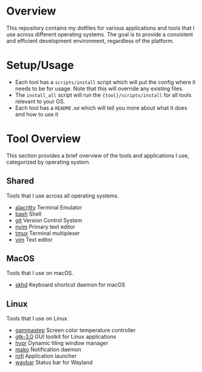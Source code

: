 # Overview

This repository contains my dotfiles for various applications and tools that I use across different operating systems. The goal is to provide a consistent and efficient development environment, regardless of the platform.

# Setup/Usage

- Each tool has a `scripts/install` script which will put the config where it needs to be for usage. Note that this will override any existing files.
- The `install_all` script will run the `{tool}/scripts/install` for all tools relevant to your OS.
- Each tool has a `README.md` which will tell you more about what it does and how to use it

# Tool Overview

This section provides a brief overview of the tools and applications I use, categorized by operating system.

## Shared

Tools that I use across all operating systems.
- [alacritty](https://alacritty.org/) Terminal Emulator
- [bash](https://www.gnu.org/software/bash/) Shell
- [git](https://git-scm.com/) Version Control System
- [nvim](https://neovim.io/) Primary text editor
- [tmux](https://github.com/tmux/tmux) Terminal multiplexer
- [vim](https://www.vim.org/) Text editor

## MacOS

Tools that I use on macOS.
- [skhd](https://github.com/koekeishiya/skhd) Keyboard shortcut daemon for macOS

## Linux

Tools that I use on Linux.
- [gammastep](https://gitlab.com/chinstrap/gammastep) Screen color temperature controller
- [gtk-3.0](https://docs.gtk.org/gtk3/) GUI toolkit for Linux applications
- [hypr](https://hyprland.org/) Dynamic tiling window manager
- [mako](https://github.com/emersion/mako) Notification daemon
- [rofi](https://github.com/davatorium/rofi) Application launcher
- [waybar](https://github.com/Alexays/Waybar) Status bar for Wayland
